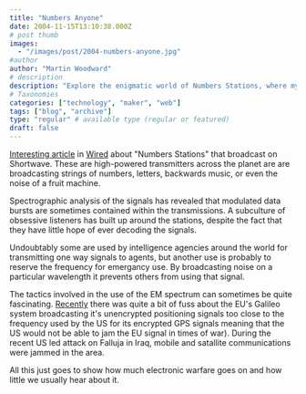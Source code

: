 ```yaml
---
title: "Numbers Anyone"
date: 2004-11-15T13:10:38.000Z
# post thumb
images:
  - "/images/post/2004-numbers-anyone.jpg"
#author
author: "Martin Woodward"
# description
description: "Explore the enigmatic world of Numbers Stations, where mysterious broadcasts hint at espionage, emergency tactics, and electronic warfare."
# Taxonomies
categories: ["technology", "maker", "web"]
tags: ["blog", "archive"]
type: "regular" # available type (regular or featured)
draft: false
---
```


[Interesting article](http://www.wired.com/news/technology/0,1282,65698,00.html) in [Wired](http://www.wired.com/) about "Numbers Stations" that broadcast on Shortwave. These are high-powered transmitters across the planet are are broadcasting strings of numbers, letters, backwards music, or even the noise of a fruit machine.

Spectrographic analysis of the signals has revealed that modulated data bursts are sometimes contained within the transmissions. A subculture of obsessive listeners has built up around the stations, despite the fact that they have little hope of ever decoding the signals.

Undoubtably some are used by intelligence agencies around the world for transmitting one way signals to agents, but another use is probably to reserve the frequency for emergancy use. By broadcasting noise on a particular wavelength it prevents others from using that signal.

The tactics involved in the use of the EM spectrum can sometimes be quite fascinating. [Recently](http://news.bbc.co.uk/1/hi/sci/tech/1893022.stm) there was quite a bit of fuss about the EU's Galileo system broadcasting it's unencrypted positioning signals too close to the frequency used by the US for its encrypted GPS signals meaning that the US would not be able to jam the EU signal in times of war). During the recent US led attack on Falluja in Iraq, mobile and satallite communications were jammed in the area.

All this just goes to show how much electronic warfare goes on and how little we usually hear about it.
